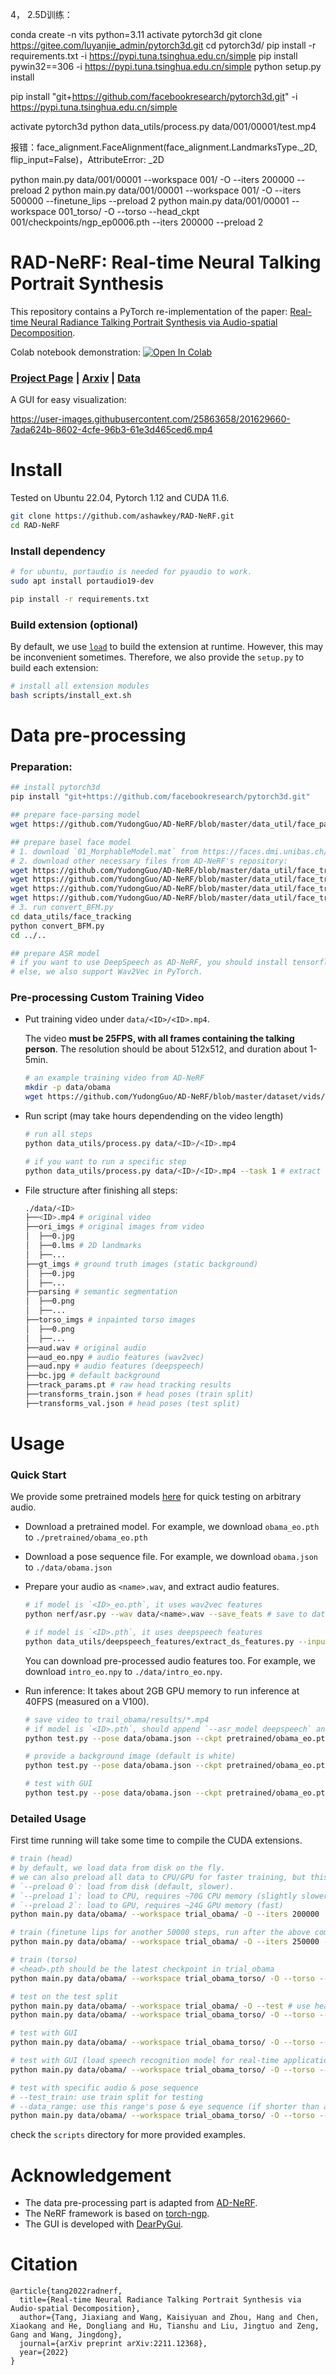 4， 2.5D训练：

conda create -n vits python=3.11
activate pytorch3d
git clone https://gitee.com/luyanjie_admin/pytorch3d.git
cd pytorch3d/
pip install -r requirements.txt -i https://pypi.tuna.tsinghua.edu.cn/simple
pip install pywin32==306 -i https://pypi.tuna.tsinghua.edu.cn/simple
python setup.py install

pip install "git+https://github.com/facebookresearch/pytorch3d.git" -i  https://pypi.tuna.tsinghua.edu.cn/simple


activate pytorch3d
python data_utils/process.py data/001/00001/test.mp4

报错：face_alignment.FaceAlignment(face_alignment.LandmarksType._2D, flip_input=False)，AttributeError: _2D

python main.py data/001/00001  --workspace 001/ -O --iters 200000 --preload 2
python main.py data/001/00001  --workspace 001/ -O --iters 500000 --finetune_lips --preload 2
python main.py data/001/00001  --workspace 001_torso/ -O --torso --head_ckpt 001/checkpoints/ngp_ep0006.pth --iters 200000  --preload 2


# RAD-NeRF: Real-time Neural Talking Portrait Synthesis

This repository contains a PyTorch re-implementation of the paper: [Real-time Neural Radiance Talking Portrait Synthesis via Audio-spatial Decomposition](https://arxiv.org/abs/2211.12368).

Colab notebook demonstration: [![Open In Colab](https://colab.research.google.com/assets/colab-badge.svg)](https://colab.research.google.com/drive/1ZsC6J-eeaOFP43Oi8DuY_aMSNUlM0A_c?usp=sharing)

### [Project Page](https://ashawkey.github.io/radnerf/) | [Arxiv](https://arxiv.org/abs/2211.12368) | [Data](https://drive.google.com/drive/folders/14LfowIkNdjRAD-0ezJ3JENWwY9_ytcXR?usp=sharing)

A GUI for easy visualization:

https://user-images.githubusercontent.com/25863658/201629660-7ada624b-8602-4cfe-96b3-61e3d465ced6.mp4



# Install

Tested on Ubuntu 22.04, Pytorch 1.12 and CUDA 11.6.

```bash
git clone https://github.com/ashawkey/RAD-NeRF.git
cd RAD-NeRF
```

### Install dependency
```bash
# for ubuntu, portaudio is needed for pyaudio to work.
sudo apt install portaudio19-dev

pip install -r requirements.txt
```

### Build extension (optional)
By default, we use [`load`](https://pytorch.org/docs/stable/cpp_extension.html#torch.utils.cpp_extension.load) to build the extension at runtime.
However, this may be inconvenient sometimes.
Therefore, we also provide the `setup.py` to build each extension:
```bash
# install all extension modules
bash scripts/install_ext.sh
```

# Data pre-processing

### Preparation:

```bash
## install pytorch3d
pip install "git+https://github.com/facebookresearch/pytorch3d.git"

## prepare face-parsing model
wget https://github.com/YudongGuo/AD-NeRF/blob/master/data_util/face_parsing/79999_iter.pth?raw=true -O data_utils/face_parsing/79999_iter.pth

## prepare basel face model
# 1. download `01_MorphableModel.mat` from https://faces.dmi.unibas.ch/bfm/main.php?nav=1-2&id=downloads and put it under `data_utils/face_tracking/3DMM/`
# 2. download other necessary files from AD-NeRF's repository:
wget https://github.com/YudongGuo/AD-NeRF/blob/master/data_util/face_tracking/3DMM/exp_info.npy?raw=true -O data_utils/face_tracking/3DMM/exp_info.npy
wget https://github.com/YudongGuo/AD-NeRF/blob/master/data_util/face_tracking/3DMM/keys_info.npy?raw=true -O data_utils/face_tracking/3DMM/keys_info.npy
wget https://github.com/YudongGuo/AD-NeRF/blob/master/data_util/face_tracking/3DMM/sub_mesh.obj?raw=true -O data_utils/face_tracking/3DMM/sub_mesh.obj
wget https://github.com/YudongGuo/AD-NeRF/blob/master/data_util/face_tracking/3DMM/topology_info.npy?raw=true -O data_utils/face_tracking/3DMM/topology_info.npy
# 3. run convert_BFM.py
cd data_utils/face_tracking
python convert_BFM.py
cd ../..

## prepare ASR model
# if you want to use DeepSpeech as AD-NeRF, you should install tensorflow 1.15 manually.
# else, we also support Wav2Vec in PyTorch.
```

### Pre-processing Custom Training Video
* Put training video under `data/<ID>/<ID>.mp4`.

    The video **must be 25FPS, with all frames containing the talking person**. 
    The resolution should be about 512x512, and duration about 1-5min.
    ```bash
    # an example training video from AD-NeRF
    mkdir -p data/obama
    wget https://github.com/YudongGuo/AD-NeRF/blob/master/dataset/vids/Obama.mp4?raw=true -O data/obama/obama.mp4
    ```

* Run script (may take hours dependending on the video length)
    ```bash
    # run all steps
    python data_utils/process.py data/<ID>/<ID>.mp4

    # if you want to run a specific step 
    python data_utils/process.py data/<ID>/<ID>.mp4 --task 1 # extract audio wave
    ```

* File structure after finishing all steps:
    ```bash
    ./data/<ID>
    ├──<ID>.mp4 # original video
    ├──ori_imgs # original images from video
    │  ├──0.jpg
    │  ├──0.lms # 2D landmarks
    │  ├──...
    ├──gt_imgs # ground truth images (static background)
    │  ├──0.jpg
    │  ├──...
    ├──parsing # semantic segmentation
    │  ├──0.png
    │  ├──...
    ├──torso_imgs # inpainted torso images
    │  ├──0.png
    │  ├──...
    ├──aud.wav # original audio 
    ├──aud_eo.npy # audio features (wav2vec)
    ├──aud.npy # audio features (deepspeech)
    ├──bc.jpg # default background
    ├──track_params.pt # raw head tracking results
    ├──transforms_train.json # head poses (train split)
    ├──transforms_val.json # head poses (test split)
    ```

# Usage

### Quick Start

We provide some pretrained models [here](https://drive.google.com/drive/folders/14LfowIkNdjRAD-0ezJ3JENWwY9_ytcXR?usp=sharing) for quick testing on arbitrary audio.

* Download a pretrained model.
    For example, we download `obama_eo.pth` to `./pretrained/obama_eo.pth`

* Download a pose sequence file.
    For example, we download `obama.json` to `./data/obama.json`

* Prepare your audio as `<name>.wav`, and extract audio features.
    ```bash
    # if model is `<ID>_eo.pth`, it uses wav2vec features
    python nerf/asr.py --wav data/<name>.wav --save_feats # save to data/<name>_eo.npy

    # if model is `<ID>.pth`, it uses deepspeech features 
    python data_utils/deepspeech_features/extract_ds_features.py --input data/<name>.wav # save to data/<name>.npy
    ```
    You can download pre-processed audio features too. 
    For example, we download `intro_eo.npy` to `./data/intro_eo.npy`.

* Run inference:
    It takes about 2GB GPU memory to run inference at 40FPS (measured on a V100).
    ```bash
    # save video to trail_obama/results/*.mp4
    # if model is `<ID>.pth`, should append `--asr_model deepspeech` and use `--aud intro.npy` instead.
    python test.py --pose data/obama.json --ckpt pretrained/obama_eo.pth --aud data/intro_eo.npy --workspace trial_obama/ -O --torso

    # provide a background image (default is white)
    python test.py --pose data/obama.json --ckpt pretrained/obama_eo.pth --aud data/intro_eo.npy --workspace trial_obama/ -O --torso --bg_img data/bg.jpg

    # test with GUI
    python test.py --pose data/obama.json --ckpt pretrained/obama_eo.pth --aud data/intro_eo.npy --workspace trial_obama/ -O --torso --bg_img data/bg.jpg --gui
    ```

### Detailed Usage

First time running will take some time to compile the CUDA extensions.

```bash
# train (head)
# by default, we load data from disk on the fly.
# we can also preload all data to CPU/GPU for faster training, but this is very memory-hungry for large datasets.
# `--preload 0`: load from disk (default, slower).
# `--preload 1`: load to CPU, requires ~70G CPU memory (slightly slower)
# `--preload 2`: load to GPU, requires ~24G GPU memory (fast)
python main.py data/obama/ --workspace trial_obama/ -O --iters 200000

# train (finetune lips for another 50000 steps, run after the above command!)
python main.py data/obama/ --workspace trial_obama/ -O --iters 250000 --finetune_lips

# train (torso)
# <head>.pth should be the latest checkpoint in trial_obama
python main.py data/obama/ --workspace trial_obama_torso/ -O --torso --head_ckpt <head>.pth --iters 200000

# test on the test split
python main.py data/obama/ --workspace trial_obama/ -O --test # use head checkpoint, will load GT torso
python main.py data/obama/ --workspace trial_obama_torso/ -O --torso --test

# test with GUI
python main.py data/obama/ --workspace trial_obama_torso/ -O --torso --test --gui

# test with GUI (load speech recognition model for real-time application)
python main.py data/obama/ --workspace trial_obama_torso/ -O --torso --test --gui --asr

# test with specific audio & pose sequence
# --test_train: use train split for testing
# --data_range: use this range's pose & eye sequence (if shorter than audio, automatically mirror and repeat)
python main.py data/obama/ --workspace trial_obama_torso/ -O --torso --test --test_train --data_range 0 100 --aud data/intro_eo.npy
```

check the `scripts` directory for more provided examples.


# Acknowledgement

* The data pre-processing part is adapted from [AD-NeRF](https://github.com/YudongGuo/AD-NeRF).
* The NeRF framework is based on [torch-ngp](https://github.com/ashawkey/torch-ngp).
* The GUI is developed with [DearPyGui](https://github.com/hoffstadt/DearPyGui).

# Citation

```
@article{tang2022radnerf,
  title={Real-time Neural Radiance Talking Portrait Synthesis via Audio-spatial Decomposition},
  author={Tang, Jiaxiang and Wang, Kaisiyuan and Zhou, Hang and Chen, Xiaokang and He, Dongliang and Hu, Tianshu and Liu, Jingtuo and Zeng, Gang and Wang, Jingdong},
  journal={arXiv preprint arXiv:2211.12368},
  year={2022}
}
```
